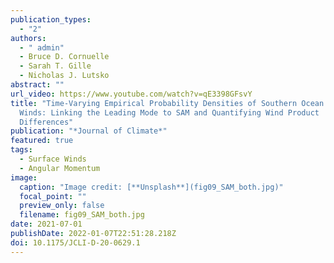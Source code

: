 ```yaml
---
publication_types:
  - "2"
authors:
  - " admin"
  - Bruce D. Cornuelle
  - Sarah T. Gille
  - Nicholas J. Lutsko
abstract: ""
url_video: https://www.youtube.com/watch?v=qE3398GFsvY
title: "Time-Varying Empirical Probability Densities of Southern Ocean Surface
  Winds: Linking the Leading Mode to SAM and Quantifying Wind Product
  Differences"
publication: "*Journal of Climate*"
featured: true
tags:
  - Surface Winds
  - Angular Momentum
image:
  caption: "Image credit: [**Unsplash**](fig09_SAM_both.jpg)"
  focal_point: ""
  preview_only: false
  filename: fig09_SAM_both.jpg
date: 2021-07-01
publishDate: 2022-01-07T22:51:28.218Z
doi: 10.1175/JCLI-D-20-0629.1
---
```

